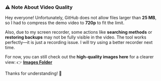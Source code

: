 ### ⚠️ **Note About Video Quality**

Hey everyone!
Unfortunately, GitHub does not allow files larger than **25 MB**, so I had to compress the demo video to **720p** to fit the limit.

Also, due to my screen recorder, some actions like **searching methods** or **restoring backups** may not be fully visible in the video. The tool works perfectly—it is just a recording issue. I will try using a better recorder next time.

For now, you can still check out the **high-quality images here** for a clearer view:
👉 [**Images Folder**](https://github.com/CyberXsociety/cxs-methodology-manager/tree/main/images)

Thanks for understanding! 🙌
